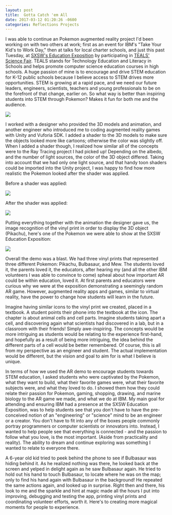 ```yaml
---
layout: post
title:  Gotta Catch 'em All
date: 2017-03-12 01:20:26 -0600
categories: Reflections Projects
---
```


I was able to continue an Pokemon augmented reality project I\'d been working on with two others at work; first as an event for IBM\'s "Take Your Kid\'s to Work Day," then at talks for local charter schools, and just this past Tuesday, at [SXSW\'s Education Exposition](http://sxswedu.com/expo) by participating in [TEALS\' Science Fair](https://www.tealsk12.org/). TEALS stands for Technology Education and Literacy in Schools and helps promote computer science education courses in high schools. A huge passion of mine is to encourage and drive STEM education for K-12 public schools because I believe access to STEM drives more opportunities. STEM is growing at a rapid pace, and we need our future leaders, engineers, scientists, teachers and young professionals to be on the forefront of that change, earlier on. So what way is better than inspiring students into STEM through Pokemon? Makes it fun for both me and the audience.

![]({{site.baseurl}}/assets/pokemil/sxsw_edu_expo.jpg)

I worked with a designer who provided the 3D models and animation, and another engineer who introduced me to coding augmented reality games with Unity and Vuforia SDK. I added a shader to the 3D models to make sure the objects looked more like cartoons; otherwise the color was slightly off. When I added a shader though, I realized how similar all of the concepts were to the Ray Tracing project I had picked up! Depending on the albedo, and the number of light sources, the color of the 3D object differed. Taking into account that we had only one light source, and that handy toon shaders could be imported into the Unity project, I was happy to find how more realistic the Pokemon looked after the shader was applied.

Before a shader was applied:

![]({{site.baseurl}}/assets/pokemil/pikachu_preshader.png)

After the shader was applied:

![]({{site.baseurl}}/assets/pokemil/pikachu_postshader.png)

Putting everything together with the animation the designer gave us, the image recognition of the vinyl print in order to display the 3D object (Pikachu), here\'s one of the Pokemon we were able to show at the SXSW Education Exposition:

![]({{site.baseurl}}/assets/pokemil/ar_demo.gif)

Overall the demo was a blast. We had three vinyl prints that represented three different Pokemon: Pikachu, Bulbasaur, and Mew. The students loved it, the parents loved it, the educators, after hearing my (and all the other IBM volunteers I was able to convince to come) spheal about how important AR could be within education, loved it. At first parents and educators were curious why we were at the exposition demonstrating a seemingly random AR game. However, augmented reality apps and games, similar to virtual reality, have the power to change how students will learn in the future.

Imagine having similar icons to the vinyl print we created, placed in a textbook. A student points their phone into the textbook at the icon. The chapter is about animal cells and cell parts. Imagine students taking apart a cell, and discovering again what scientists had discovered in a lab, but in a classroom with their friends! Simply awe-inspiring. The concepts would be more intriguing as students would be relating to the experience first-hand, and hopefully as a result of being more intriguing, the idea behind the different parts of a cell would be better remembered. Of course, this is all from my perspective as an engineer and student. The actual implementation would be different, but the vision and goal to aim for is what I believe is unique.

In terms of how we used the AR demo to encourage students towards STEM education, I asked students who were captivated by the Pokemon, what they want to build, what their favorite games were, what their favorite subjects were, and what they loved to do. I showed them how they could relate their passion for Pokemon, gaming, shopping, drawing, and marine biology to the AR game we made, and what we do at IBM. My main goal for attending and ensuring IBM had a presence at the SXSW Education Exposition, was to help students see that you don\'t have to have the pre-conceived notion of an "engineering" or "science" mind to be an engineer or a creator. You don\'t have to fit into any of the boxes people commonly portray programmers or computer scientists or innovators into. Instead, I wanted to help people see that everything is connected - and the passion to follow what you love, is the most important. (Aside from practicality and reality). The ability to dream and continue exploring was something I wanted to relate to everyone there.

A 6-year old kid tried to peek behind the phone to see if Bulbasaur was hiding behind it. As he realized nothing was there, he looked back at the screen and yelped in delight again as he saw Bulbasaur again. He tried to hold out his hand to touch Bulbasaur, to locate where he was on the map; only to find his hand again with Bulbasaur in the background! He repeated the same actions again, and looked up in surprise. Right then and there, his look to me and the sparkle and hint at magic made all the hours I put into improving, debugging and testing the app, printing vinyl prints and coordinating volunteer efforts, worth it. Here\'s to creating more magical moments for people to experience.